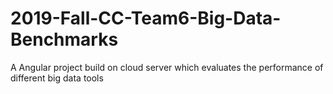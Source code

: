 # 2019-Fall-CC-Team6-Big-Data-Benchmarks
A Angular project build on cloud server which evaluates the performance of different big data tools
